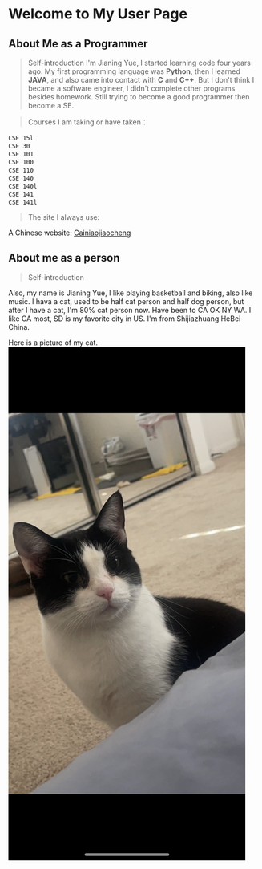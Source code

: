 # Welcome to My User Page

## About Me as a Programmer

>Self-introduction 
I'm Jianing Yue, I started learning code four years ago. My first programming language was **Python**, then I learned **JAVA**, and also came into contact with **C** and **C++**. But I don't think I became a software engineer, I didn't complete other programs besides homework. Still trying to become a good programmer then become a SE.

>Courses I am taking or have taken：
```
CSE 15l
CSE 30
CSE 101
CSE 100
CSE 110
CSE 140
CSE 140l
CSE 141
CSE 141l
```

>The site I always use:

A Chinese website: [Cainiaojiaocheng](https://www.runoob.com/)

## About me as a person

>Self-introduction

Also, my name is Jianing Yue, I like playing basketball and biking, also like music. I hava a cat, used to be half cat person and half dog person, but after I have a cat, I'm 80% cat person now. Have been to CA OK NY WA. I like CA most, SD is my favorite city in US. I'm from Shijiazhuang HeBei China. 

Here is a picture of my cat.
![Roselia](IMG_8651.PNG)



